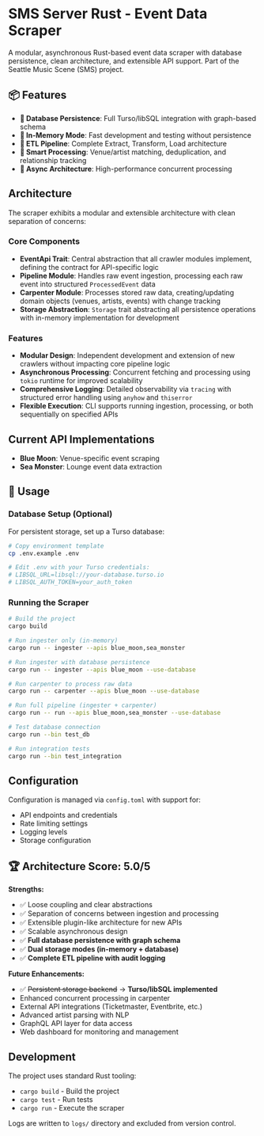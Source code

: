 # SMS Server Rust - Event Data Scraper

A modular, asynchronous Rust-based event data scraper with database persistence, clean architecture, and extensible API support. Part of the Seattle Music Scene (SMS) project.

## 📦 Features

- **🏢 Database Persistence**: Full Turso/libSQL integration with graph-based schema
- **💬 In-Memory Mode**: Fast development and testing without persistence  
- **🔄 ETL Pipeline**: Complete Extract, Transform, Load architecture
- **🔨 Smart Processing**: Venue/artist matching, deduplication, and relationship tracking
- **🚀 Async Architecture**: High-performance concurrent processing

## Architecture

The scraper exhibits a modular and extensible architecture with clean separation of concerns:

### Core Components

- **EventApi Trait**: Central abstraction that all crawler modules implement, defining the contract for API-specific logic
- **Pipeline Module**: Handles raw event ingestion, processing each raw event into structured `ProcessedEvent` data
- **Carpenter Module**: Processes stored raw data, creating/updating domain objects (venues, artists, events) with change tracking
- **Storage Abstraction**: `Storage` trait abstracting all persistence operations with in-memory implementation for development

### Features

- **Modular Design**: Independent development and extension of new crawlers without impacting core pipeline logic
- **Asynchronous Processing**: Concurrent fetching and processing using `tokio` runtime for improved scalability
- **Comprehensive Logging**: Detailed observability via `tracing` with structured error handling using `anyhow` and `thiserror`
- **Flexible Execution**: CLI supports running ingestion, processing, or both sequentially on specified APIs

## Current API Implementations

- **Blue Moon**: Venue-specific event scraping
- **Sea Monster**: Lounge event data extraction

## 🚀 Usage

### Database Setup (Optional)

For persistent storage, set up a Turso database:

```bash
# Copy environment template
cp .env.example .env

# Edit .env with your Turso credentials:
# LIBSQL_URL=libsql://your-database.turso.io
# LIBSQL_AUTH_TOKEN=your_auth_token
```

### Running the Scraper

```bash
# Build the project
cargo build

# Run ingester only (in-memory)
cargo run -- ingester --apis blue_moon,sea_monster

# Run ingester with database persistence
cargo run -- ingester --apis blue_moon --use-database

# Run carpenter to process raw data  
cargo run -- carpenter --apis blue_moon --use-database

# Run full pipeline (ingester + carpenter)
cargo run -- run --apis blue_moon,sea_monster --use-database

# Test database connection
cargo run --bin test_db

# Run integration tests
cargo run --bin test_integration
```

## Configuration

Configuration is managed via `config.toml` with support for:
- API endpoints and credentials
- Rate limiting settings
- Logging levels
- Storage configuration

## 🏆 Architecture Score: 5.0/5

**Strengths:**
- ✅ Loose coupling and clear abstractions
- ✅ Separation of concerns between ingestion and processing
- ✅ Extensible plugin-like architecture for new APIs
- ✅ Scalable asynchronous design
- ✅ **Full database persistence with graph schema**
- ✅ **Dual storage modes (in-memory + database)**
- ✅ **Complete ETL pipeline with audit logging**

**Future Enhancements:**
- ✅ ~~Persistent storage backend~~ → **Turso/libSQL implemented**
- Enhanced concurrent processing in carpenter
- External API integrations (Ticketmaster, Eventbrite, etc.)
- Advanced artist parsing with NLP
- GraphQL API layer for data access
- Web dashboard for monitoring and management

## Development

The project uses standard Rust tooling:
- `cargo build` - Build the project
- `cargo test` - Run tests
- `cargo run` - Execute the scraper

Logs are written to `logs/` directory and excluded from version control.
